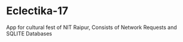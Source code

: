 # Eclectika-17
App for cultural fest of NIT Raipur, Consists of Network Requests and SQLITE Databases
